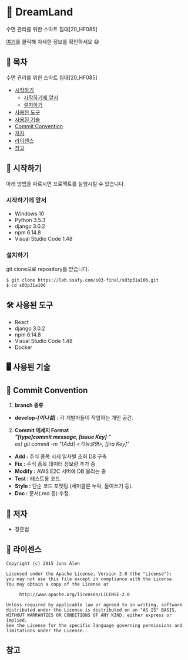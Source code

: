 # :page_with_curl: DreamLand

수면 관리를 위한 스마트 침대[20_HF085]

[여기](https://lab.hanium.or.kr/20_hf085/dreamland)를 클릭해 자세한 정보를 확인하세요 :smile:


## 📌 목차
수면 관리를 위한 스마트 침대[20_HF085]

* [시작하기](#-시작하기)
  * [시작하기에 앞서](#시작하기에-앞서)
  * [설치하기](#설치하기)
* [사용된 도구](#-사용된-도구)
* [사용된 기술](#-사용된-기술)
* [Commit Convention](#-commit-convention)
* [저자](#-저자)
* [라이센스](#-라이센스)
* [참고](#참고)


## :runner: 시작하기

아래 방법을 따르시면 프로젝트를 실행시킬 수 있습니다.

### 시작하기에 앞서

* Windows 10
* Python 3.5.3
* django 3.0.2
* npm 6.14.8
* Visual Studio Code 1.48

### 설치하기

git clone으로 repository를 받습니다. 

   ```shell
   $ git clone https://lab.ssafy.com/s03-final/s03p31a106.git
   $ cd s03p31a106
   ```

## :hammer_and_wrench: ​사용된 도구
* React
* django 3.0.2
* npm 6.14.8
* Visual Studio Code 1.48
* Docker

## :desktop_computer: 사용된 기술

## :straight_ruler: Commit Convention

1. __branch 종류__

  - __develop-_[이니셜]___ : 각 개발자들이 작업하는 개인 공간.

2. __Commit 메세지 Format__  
   ___"[type]commit message, [issue Key] "___  
     _ex) git commit -m "[Add] <기능설명>, [jira Key]"_

  - __Add :__ 주식 종목 시세 일자별 조회 DB 구축
  - __Fix :__ 주식 종목 데이터 정보량 추가 중
  - __Modify :__ AWS E2C 서버에 DB 올리는 중
  - __Test :__ 테스트용 코드.
  - __Style :__ 단순 코드 포멧팅.(세미콜론 누락, 들여쓰기 등).
  - __Doc :__ 문서(.md 등) 수정.


## 👤 저자

* 장준범


## :page_with_curl: 라이센스

```
Copyright (c) 2015 Juns Alen

Licensed under the Apache License, Version 2.0 (the "License");
you may not use this file except in compliance with the License.
You may obtain a copy of the License at

     http://www.apache.org/licenses/LICENSE-2.0

Unless required by applicable law or agreed to in writing, software
distributed under the License is distributed on an "AS IS" BASIS,
WITHOUT WARRANTIES OR CONDITIONS OF ANY KIND, either express or implied.
See the License for the specific language governing permissions and
limitations under the License.
```

## 참고

